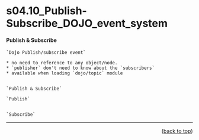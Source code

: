 <a name="topage"></a>

# s04.10_Publish-Subscribe_DOJO_event_system

#### Publish & Subscribe

```
`Dojo Publish/subscribe event`

* no need to reference to any object/node.
* `publisher` don't need to know about the `subscribers`
* available when loading `dojo/topic` module


`Publish & Subscribe`

`Publish`


`Subscribe`
```



----

<p align="right">(<a href="#topage">back to top</a>)</p>
<br/>
<br/>
